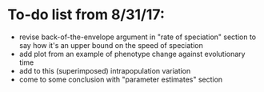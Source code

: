 To-do list from 8/31/17:
========================

- revise back-of-the-envelope argument in "rate of speciation" section 
    to say how it's an upper bound on the speed of speciation
- add plot from an example of phenotype change against evolutionary time
- add to this (superimposed) intrapopulation variation
- come to some conclusion with "parameter estimates" section
  
